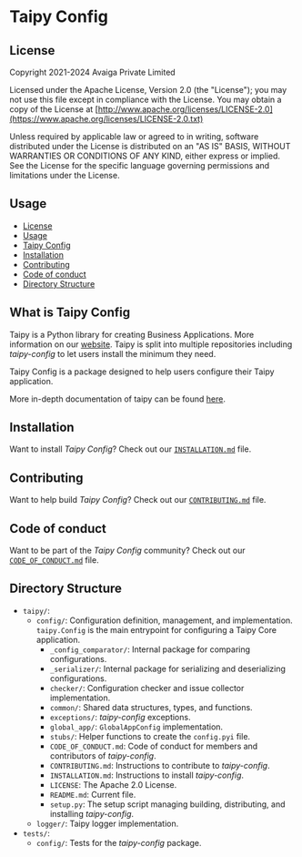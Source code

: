 # Taipy Config

## License
Copyright 2021-2024 Avaiga Private Limited

Licensed under the Apache License, Version 2.0 (the "License"); you may not use this file except in compliance with
the License. You may obtain a copy of the License at
[http://www.apache.org/licenses/LICENSE-2.0](https://www.apache.org/licenses/LICENSE-2.0.txt)

Unless required by applicable law or agreed to in writing, software distributed under the License is distributed on
an "AS IS" BASIS, WITHOUT WARRANTIES OR CONDITIONS OF ANY KIND, either express or implied. See the License for the
specific language governing permissions and limitations under the License.

## Usage
- [License](#license)
- [Usage](#usage)
- [Taipy Config](#what-is-taipy-config)
- [Installation](#installation)
- [Contributing](#contributing)
- [Code of conduct](#code-of-conduct)
- [Directory Structure](#directory-structure)

## What is Taipy Config

Taipy is a Python library for creating Business Applications. More information on our
[website](https://www.taipy.io). Taipy is split into multiple repositories including *taipy-config* to let users
install the minimum they need.

Taipy Config is a package designed to help users configure their Taipy application.

More in-depth documentation of taipy can be found [here](https://docs.taipy.io).

## Installation

Want to install *Taipy Config*? Check out our [`INSTALLATION.md`](INSTALLATION.md) file.

## Contributing

Want to help build *Taipy Config*? Check out our [`CONTRIBUTING.md`](../../CONTRIBUTING.md) file.

## Code of conduct

Want to be part of the *Taipy Config* community? Check out our [`CODE_OF_CONDUCT.md`](CODE_OF_CONDUCT.md) file.

## Directory Structure

- `taipy/`:
  - `config/`: Configuration definition, management, and implementation. `taipy.Config` is the main entrypoint for configuring a Taipy Core application.
    - `_config_comparator/`: Internal package for comparing configurations.
    - `_serializer/`: Internal package for serializing and deserializing configurations.
    - `checker/`: Configuration checker and issue collector implementation.
    - `common/`: Shared data structures, types, and functions.
    - `exceptions/`: *taipy-config* exceptions.
    - `global_app/`: `GlobalAppConfig` implementation.
    - `stubs/`: Helper functions to create the `config.pyi` file.
    - `CODE_OF_CONDUCT.md`: Code of conduct for members and contributors of *taipy-config*.
    - `CONTRIBUTING.md`: Instructions to contribute to *taipy-config*.
    - `INSTALLATION.md`: Instructions to install *taipy-config*.
    - `LICENSE`: The Apache 2.0 License.
    - `README.md`: Current file.
    - `setup.py`: The setup script managing building, distributing, and installing *taipy-config*.
  - `logger/`: Taipy logger implementation.
- `tests/`:
  - `config/`: Tests for the *taipy-config* package.
